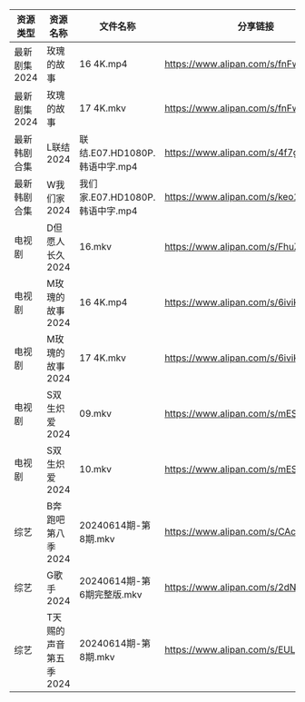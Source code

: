 | 资源类型     | 资源名称          | 文件名称                     | 分享链接                                 | 更新时间                |
| -------- | ------------- | ------------------------ | ------------------------------------ | ------------------- |
| 最新剧集2024 | 玫瑰的故事         | 16 4K.mp4                | https://www.alipan.com/s/fnFwjLQJnWZ | 2024-06-15 00:09:28 |
| 最新剧集2024 | 玫瑰的故事         | 17 4K.mkv                | https://www.alipan.com/s/fnFwjLQJnWZ | 2024-06-15 00:09:28 |
| 最新韩剧合集   | L联结2024       | 联结.E07.HD1080P.韩语中字.mp4  | https://www.alipan.com/s/4f7g9UiAEUn | 2024-06-15 00:08:50 |
| 最新韩剧合集   | W我们家2024      | 我们家.E07.HD1080P.韩语中字.mp4 | https://www.alipan.com/s/keo1YwSJiuD | 2024-06-15 00:09:06 |
| 电视剧      | D但愿人长久2024    | 16.mkv                   | https://www.alipan.com/s/FhuZUhrsRyc | 2024-06-15 00:05:22 |
| 电视剧      | M玫瑰的故事2024    | 16 4K.mp4                | https://www.alipan.com/s/6iviKZ6AX5y | 2024-06-15 00:05:54 |
| 电视剧      | M玫瑰的故事2024    | 17 4K.mkv                | https://www.alipan.com/s/6iviKZ6AX5y | 2024-06-15 00:05:54 |
| 电视剧      | S双生炽爱2024     | 09.mkv                   | https://www.alipan.com/s/mESkNTumXRE | 2024-06-15 10:20:10 |
| 电视剧      | S双生炽爱2024     | 10.mkv                   | https://www.alipan.com/s/mESkNTumXRE | 2024-06-15 10:20:10 |
| 综艺       | B奔跑吧第八季2024   | 20240614期-第8期.mkv        | https://www.alipan.com/s/CAcGkk8vZXT | 2024-06-15 00:06:45 |
| 综艺       | G歌手2024       | 20240614期-第6期完整版.mkv     | https://www.alipan.com/s/2dNKCR1mK3D | 2024-06-15 00:07:02 |
| 综艺       | T天赐的声音第五季2024 | 20240614期-第8期.mkv        | https://www.alipan.com/s/EULgZTroyjo | 2024-06-15 12:08:13 |

